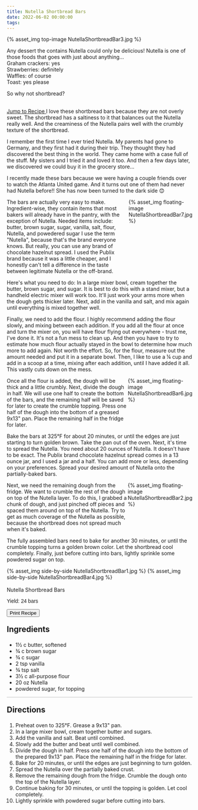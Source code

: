 ```yaml
---
title: Nutella Shortbread Bars
date: 2022-06-02 00:00:00
tags:
---
```


{% asset_img top-image NutellaShortbreadBar3.jpg %}
<div class="post-body">
Any dessert the contains Nutella could only be delicious! Nutella is one of those foods that goes with just about anything... <br>
Graham crackers: yes <br>
Strawberries: definitely <br>
Waffles: of course <br>
Toast: yes please <br>

So why not shortbread? 

<!--more-->

<br>
<a class="jump-to-recipe-btn" href="#recipejump"> 
    Jump to Recipe
</a>
I love these shortbread bars because they are not overly sweet. The shortbread has a saltiness to it that balances out the Nutella really well. And the creaminess of the Nutella pairs well with the crumbly texture of the shortbread. 

I remember the first time I ever tried Nutella. My parents had gone to Germany, and they first had it during their trip. They thought they had discovered the best thing in the world. They came home with a case full of the stuff. My sisters and I tried it and loved it too. And then a few days later, we discovered we could buy it in the grocery store... 

I recently made these bars because we were having a couple friends over to watch the Atlanta United game. And it turns out one of them had never had Nutella before!! She has now been turned to the dark side 😊 

<div style="display:flex;">
The bars are actually very easy to make. Ingredient-wise, they contain items that most bakers will already have in the pantry, with the exception of Nutella. 
Needed items include: butter, brown sugar, sugar, vanilla, salt, flour, Nutella, and powedered sugar 
I use the term "Nutella", because that's the brand everyone knows. But really, you can use any brand of chocolate hazelnut spread. I used the Publix brand because it was a little cheaper, and I honestly can't tell a difference in the taste between legitimate Nutella or the off-brand. 
<div>
    {% asset_img floating-image NutellaShortbreadBar7.jpg %}
</div>
</div>

Here's what you need to do: 
In a large mixer bowl, cream together the butter, brown sugar, and sugar. It is best to do this with a stand mixer, but a handheld electric mixer will work too. It'll just work your arms more when the dough gets thicker later. Next, add in the vanilla and salt, and mix again until everything is mixed together well. 

Finally, we need to add the flour. I highly recommend adding the flour slowly, and mixing between each addition. If you add all the flour at once and turn the mixer on, you will have flour flying out everywhere - trust me, I've done it. It's not a fun mess to clean up. And then you have to try to estimate how much flour actually stayed in the bowl to determine how much more to add again. Not worth the effort. So, for the flour, measure out the amount needed and put it in a separate bowl. Then, I like to use a ¼ cup and add in a scoop at a time, mixing after each addition, until I have added it all. This vastly cuts down on the mess. 

<div style="display:flex;">
Once all the flour is added, the dough will be thick and a little crumbly. Next, divide the dough in half. We will use one half to create the bottom of the bars, and the remaining half will be saved for later to create the crumble topping. Press one half of the dough into the bottom of a greased 9x13" pan. Place the remaining half in the fridge for later. 
<div>
    {% asset_img floating-image NutellaShortbreadBar6.jpg %}
</div>
</div>

Bake the bars at 325°F for about 20 minutes, or until the edges are just starting to turn golden brown. Take the pan out of the oven. Next, it's time to spread the Nutella. You need about 20 ounces of Nutella. It doesn't have to be exact. The Publix brand chocolate hazelnut spread comes in a 13 ounce jar, and I used a jar and a half. You can add more or less, depending on your preferences. Spread your desired amount of Nutella onto the partially-baked bars. 

<div style="display:flex;">
Next, we need the remaining dough from the fridge. We want to crumble the rest of the dough on top of the Nutella layer. To do this, I grabbed a chunk of dough, and just pinched off pieces and spaced them around on top of the Nutella. Try to get as much coverage of the Nutella as possible, because the shortbread does not spread much when it's baked. 
<div>
    {% asset_img floating-image NutellaShortbreadBar2.jpg %}
</div>
</div>

The fully assembled bars need to bake for another 30 minutes, or until the crumble topping turns a golden brown color. Let the shortbread cool completely. Finally, just before cutting into bars, lightly sprinkle some powdered sugar on top. 
<div style="display:flex;">
    {% asset_img side-by-side NutellaShortbreadBar1.jpg %}
    {% asset_img side-by-side NutellaShortbreadBar4.jpg %}
</div>

<br>
</div>

<div id="recipejump"></div>
<div id="recipe">
    <div class="recipe-box">
        <div class="recipe-title-box">
            <div>
                <div class="recipe-title-box-title">
                    <div class="recipe-title-box-header">Nutella Shortbread Bars</div>
                </div>
                <p class="recipe-title-box-title" style="font-family: Arial;">Yield: 24 bars</p>
            </div>
            <!-- {% asset_img recipe-title-box-img NutellaShortbreadBar3.jpg %} -->
            <button class="print-recipe"
                    type="button"
                    onclick="printDIV('recipe')" >
                Print Recipe
            </button>
        </div>
        <p style="font-size:150%;"><b>Ingredients</b></p>
        <ul class="post-body">
                <li>1½ c butter, softened</li>
                <li>¾ c brown sugar</li>
                <li>¾ c sugar</li>
                <li>2 tsp vanilla</li>
                <li>¾ tsp salt</li>
                <li>3½ c all-purpose flour</li>
                <li>20 oz Nutella</li>
                <li>powdered sugar, for topping</li>
        </ul>
        <hr style="height:1px;background-color:rgb(189, 189, 189) ">
        <p style="font-size:150%;"><b>Directions</b></p>
        <ol class="post-body">
            <li>Preheat oven to 325°F. Grease a 9x13" pan.</li>
            <li>In a large mixer bowl, cream together butter and sugars.</li>
            <li>Add the vanilla and salt. Beat until combined.</li>
            <li>Slowly add the butter and beat until well combined.</li>
            <li>Divide the dough in half. Press one half of the dough into the bottom of the prepared 9x13" pan. Place the remaining half in the fridge for later.</li>
            <li>Bake for 20 minutes, or until the edges are just beginning to turn golden.</li>
            <li>Spread the Nutella over the partially baked crust.</li>
            <li>Remove the remaining dough from the fridge. Crumble the dough onto the top of the Nutella layer.</li>
            <li>Continue baking for 30 minutes, or until the topping is golden. Let cool completely.</li>
            <li>Lightly sprinkle with powdered sugar before cutting into bars.</li>
        </ol> 
    </div>
</div>

<br>
